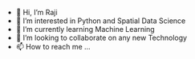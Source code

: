 - 👋 Hi, I’m Raji
- 👀 I’m interested in Python and Spatial Data Science
- 🌱 I’m currently learning Machine Learning
- 💞️ I’m looking to collaborate on any new Technology
- 📫 How to reach me ...

<!---
RajiKarthik7/RajiKarthik7 is a ✨ special ✨ repository because its `README.md` (this file) appears on your GitHub profile.
You can click the Preview link to take a look at your changes.
--->
